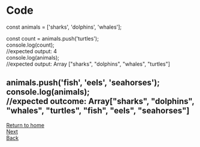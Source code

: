 # Code

const animals = ['sharks', 'dolphins', 'whales'];

const count = animals.push('turtles');  
    console.log(count);  
//expected output: 4  
    console.log(animals);  
//expected output: Array ["sharks", "dolphins", "whales", "turtles"]

animals.push('fish', 'eels', 'seahorses');  
    console.log(animals);  
//expected outcome: Array["sharks", "dolphins", "whales", "turtles", "fish", "eels", "seahorses"]  
--------------------------------
[Return to home](./README.md)  
[Next](./hobby.md)  
[Back](./recipe.md)  